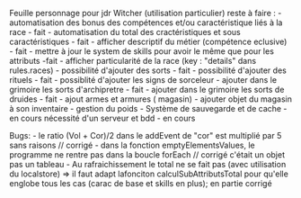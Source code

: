 Feuille personnage pour jdr Witcher (utilisation particulier)
reste à faire : 
    - automatisation des bonus des compétences et/ou caractéristique liés à la race - fait
    - automatisation du total des cractéristiques et sous caractéristiques - fait
    - afficher descriptif du métier (compétence eclusive) - fait
    - mettre à jour le system de skills pour avoir le même que pour les attributs -fait
    - afficher particularité de la race (key : "details" dans rules.races)
    - possibilité d'ajouter des sorts - fait
    - possibilité d'ajouter des rituels - fait
    - possiblité d'ajouter les signs de sorceleur
    - ajouter dans le grimoire les sorts d'archipretre - fait
    - ajouter dans le grimoire les sorts de druides - fait
    - ajout armes et armures ( magasin)
    - ajouter objet du magasin à son inventaire
    - gestion du poids
    - Système de sauvegarde et de cache - en cours nécessité d'un serveur et bdd - en cours

Bugs: 
    - le ratio (Vol + Cor)/2 dans le addEvent de "cor" est multiplié par 5 sans raisons // corrigé
    - dans la fonction emptyElementsValues, le programme ne rentre pas dans la boucle forEach // corrigé c'était un objet pas un tableau
    - Au rafraichissement le total ne se fait pas (avec utilisation du localstore) => il faut adapt lafonciton calculSubAttributsTotal pour qu'elle englobe tous les cas (carac de base et skills en plus); en partie corrigé
    